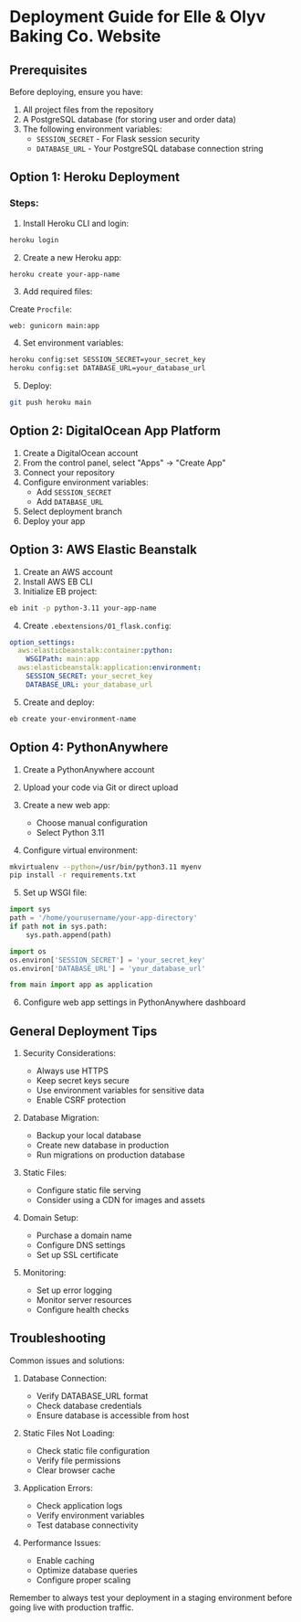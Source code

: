 # Deployment Guide for Elle & Olyv Baking Co. Website

## Prerequisites
Before deploying, ensure you have:
1. All project files from the repository
2. A PostgreSQL database (for storing user and order data)
3. The following environment variables:
   - `SESSION_SECRET` - For Flask session security
   - `DATABASE_URL` - Your PostgreSQL database connection string

## Option 1: Heroku Deployment

### Steps:
1. Install Heroku CLI and login:
```bash
heroku login
```

2. Create a new Heroku app:
```bash
heroku create your-app-name
```

3. Add required files:

Create `Procfile`:
```
web: gunicorn main:app
```

4. Set environment variables:
```bash
heroku config:set SESSION_SECRET=your_secret_key
heroku config:set DATABASE_URL=your_database_url
```

5. Deploy:
```bash
git push heroku main
```

## Option 2: DigitalOcean App Platform

1. Create a DigitalOcean account
2. From the control panel, select "Apps" → "Create App"
3. Connect your repository
4. Configure environment variables:
   - Add `SESSION_SECRET`
   - Add `DATABASE_URL`
5. Select deployment branch
6. Deploy your app

## Option 3: AWS Elastic Beanstalk

1. Create an AWS account
2. Install AWS EB CLI
3. Initialize EB project:
```bash
eb init -p python-3.11 your-app-name
```

4. Create `.ebextensions/01_flask.config`:
```yaml
option_settings:
  aws:elasticbeanstalk:container:python:
    WSGIPath: main:app
  aws:elasticbeanstalk:application:environment:
    SESSION_SECRET: your_secret_key
    DATABASE_URL: your_database_url
```

5. Create and deploy:
```bash
eb create your-environment-name
```

## Option 4: PythonAnywhere

1. Create a PythonAnywhere account
2. Upload your code via Git or direct upload
3. Create a new web app:
   - Choose manual configuration
   - Select Python 3.11

4. Configure virtual environment:
```bash
mkvirtualenv --python=/usr/bin/python3.11 myenv
pip install -r requirements.txt
```

5. Set up WSGI file:
```python
import sys
path = '/home/yourusername/your-app-directory'
if path not in sys.path:
    sys.path.append(path)

import os
os.environ['SESSION_SECRET'] = 'your_secret_key'
os.environ['DATABASE_URL'] = 'your_database_url'

from main import app as application
```

6. Configure web app settings in PythonAnywhere dashboard

## General Deployment Tips

1. Security Considerations:
   - Always use HTTPS
   - Keep secret keys secure
   - Use environment variables for sensitive data
   - Enable CSRF protection

2. Database Migration:
   - Backup your local database
   - Create new database in production
   - Run migrations on production database

3. Static Files:
   - Configure static file serving
   - Consider using a CDN for images and assets

4. Domain Setup:
   - Purchase a domain name
   - Configure DNS settings
   - Set up SSL certificate

5. Monitoring:
   - Set up error logging
   - Monitor server resources
   - Configure health checks

## Troubleshooting

Common issues and solutions:

1. Database Connection:
   - Verify DATABASE_URL format
   - Check database credentials
   - Ensure database is accessible from host

2. Static Files Not Loading:
   - Check static file configuration
   - Verify file permissions
   - Clear browser cache

3. Application Errors:
   - Check application logs
   - Verify environment variables
   - Test database connectivity

4. Performance Issues:
   - Enable caching
   - Optimize database queries
   - Configure proper scaling

Remember to always test your deployment in a staging environment before going live with production traffic.
